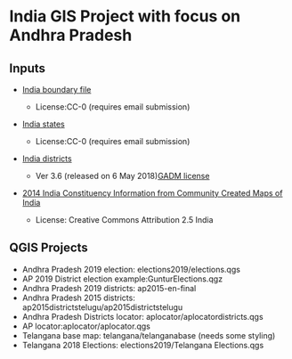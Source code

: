 # India GIS Project with focus on Andhra Pradesh
## Inputs
* [India boundary file](https://map.igismap.com/maps/layer_view/work20180928135038:india-soi154207/882)
  * License:CC-0 (requires email submission)

* [India states](https://map.igismap.com/maps/layer_view/work20180928135038:india-soi154207/882) 
  * License:CC-0 (requires email submission)

* [India districts](https://gadm.org/download_country_v3.html)
  * Ver 3.6 (released on 6 May 2018)[GADM license](https://web.archive.org/web/20190327051534/https://gadm.org/license.html)

* [2014 India Constituency Information from Community Created Maps of India](http://projects.datameet.org/maps/)
  * License:  Creative Commons Attribution 2.5 India

## QGIS Projects

* Andhra Pradesh 2019 election: elections2019/elections.qgs
* AP 2019 District election example:GunturElections.qgz
* Andhra Pradesh 2019 districts: ap2015-en-final
* Andhra Pradesh 2015 districts: ap2015districtstelugu/ap2015districtstelugu
* Andhra Pradesh Districts locator: aplocator/aplocatordistricts.qgs
* AP locator:aplocator/aplocator.qgs
* Telangana base map: telangana/telanganabase (needs some styling)
* Telangana 2018 Elections: elections2019/Telangana Elections.qgs


